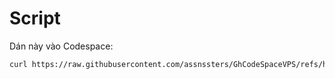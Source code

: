 # Script
Dán này vào Codespace:
```bash
curl https://raw.githubusercontent.com/assnssters/GhCodeSpaceVPS/refs/heads/main/main.sh|bash
```
